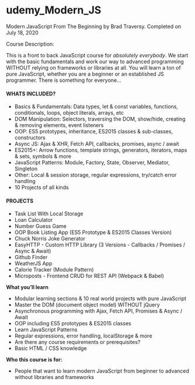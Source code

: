 # udemy_Modern_JS
Modern JavaScript From The Beginning by Brad Traversy. Completed on July 18, 2020


Course Description:

This is a front to back JavaScript course for *absolutely everybody*. We start with the basic fundamentals and work our way to advanced programming WITHOUT relying on frameworks or libraries at all. You will learn a ton of pure JavaScript, whether you are a beginner or an established JS programmer. There is something for everyone...



#### WHATS INCLUDED? ####

- Basics & Fundamentals: Data types, let & const variables, functions, conditionals, loops, object literals, arrays, etc
- DOM Manipulation: Selectors, traversing the DOM, show/hide, creating & removing elements, event listeners
- OOP: ES5 prototypes, inheritance, ES2015 classes & sub-classes, constructors
- Async JS: Ajax & XHR, Fetch API, callbacks, promises, async / await
- ES2015+: Arrow functions, template strings, generators, iterators, maps & sets, symbols & more
- JavaScript Patterns: Module, Factory, State, Observer, Mediator, Singleton
- Other: Local & session storage, regular expressions, try/catch error handling
- 10 Projects of all kinds

#### PROJECTS ####

- Task List With Local Storage
- Loan Calculator
- Number Guess Game
- OOP Book Listing App (ES5 Prototype & ES2015 Classes Version)
- Chuck Norris Joke Generator
- EasyHTTP - Custom HTTP Library (3 Versions - Callbacks / Promises / Async & Await)
- Github Finder
- WeatherJS App
- Calorie Tracker (Module Pattern)
- Microposts - Frontend CRUD for REST API (Webpack & Babel)


**What you’ll learn**
- Modular learning sections & 10 real world projects with pure JavaScript
- Master the DOM (document object model) WITHOUT jQuery
- Asynchronous programming with Ajax, Fetch API, Promises & Async / Await
- OOP including ES5 prototypes & ES2015 classes
- Learn JavaScript Patterns
- Regular expressions, error handling, localStorage & more
- Are there any course requirements or prerequisites?
- Basic HTML / CSS knowledge

**Who this course is for:**
- People that want to learn modern JavaScript from beginner to advanced without libraries and frameworks
